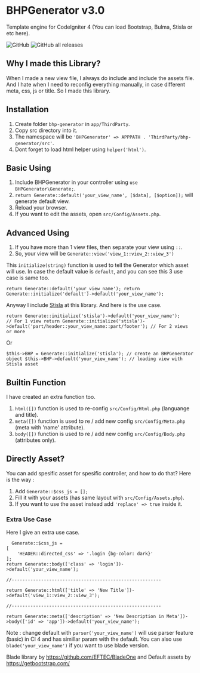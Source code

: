 # BHPGenerator v3.0
Template engine for CodeIgniter 4 (You can load Bootstrap, Bulma, Stisla or etc here).

![GitHub](https://img.shields.io/github/license/mjamilasfihani/BHPGenerator) ![GitHub all releases](https://img.shields.io/github/downloads/mjamilasfihani/BHPGenerator/total)

## Why I made this Library?
When I made a new view file, I always do include and include the assets file. And I hate when I need to reconfig everything manually, in case different meta, css, js or title. So I made this library.

## Installation
  1. Create folder `bhp-generator` in `app/ThirdParty`.
  2. Copy src directory into it.
  3. The namespace will be `'BHPGenerator' => APPPATH . 'ThirdParty/bhp-generator/src'`.
  4. Dont forget to load html helper using `helper('html')`.

## Basic Using
  1. Include BHPGenerator in your controller using `use BHPGenerator\Generate;`.
  2. `return Generate::default('your_view_name', [$data], [$option]);` will generate default view.
  3. Reload your browser.
  4. If you want to edit the assets, open `src/Config/Assets.php`.

## Advanced Using
  1. If you have more than 1 view files, then separate your view using `::`.
  2. So, your view will be `Generate::view('view_1::view_2::view_3')`

This `initialize(string)` function is used to tell the Generator which asset will use. In case the default value is `default`, and you can see this 3 use case is same too.

`
return Generate::default('your_view_name');
return Generate::initialize('default')->default('your_view_name');
`

Anyway I include <a href="https://getstisla.com" target="_blank">Stisla</a> at this library. And here is the use case.

`
return Generate::initialize('stisla')->default('your_view_name');                           // For 1 view
return Generate::initialize('stisla')->default('part/header::your_view_name::part/footer'); // For 2 views or more
`

Or

`
$this->BHP = Generate::initialize('stisla'); // create an BHPGenerator object
$this->BHP->default('your_view_name'); // loading view with Stisla asset
`

## Builtin Function
I have created an extra function too.
  1. `html([])` function is used to re-config `src/Config/Html.php` (languange and title).
  2. `meta([])` function is used to re / add new config `src/Config/Meta.php` (meta with 'name' attribute).
  3. `body([])` function is used to re / add new config `src/Config/Body.php` (attributes only).

## Directly Asset?
You can add spesific asset for spesific controller, and how to do that?
Here is the way :
  1. Add `Generate::$css_js = [];`
  2. Fill it with your assets (has same layout with `src/Config/Assets.php`).
  3. If you want to use the asset instead add `'replace' => true` inside it.

### Extra Use Case
Here I give an extra use case.

	  Generate::$css_js =
    [
        'HEADER::directed_css' => '.login {bg-color: dark}'
    ];
    return Generate::body(['class' => 'login'])->default('your_view_name');

    //--------------------------------------------------------

    return Generate::html(['title' => 'New Title'])->default('view_1::view_2::view_3');

    //--------------------------------------------------------

    return Generate::meta(['description' => 'New Description in Meta'])->body(['id' => 'app'])->default('your_view_name');

Note : change default with `parser('your_view_name')` will use parser feature (basic) in CI 4 and has simillar param with the default. You can also use `blade('your_view_name')` if you want to use blade version.

Blade library by https://github.com/EFTEC/BladeOne and Default assets by https://getbootstrap.com/